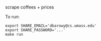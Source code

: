 scrape coffees + prices

To run:

    export SHARE_EMAIL='dbarowy@cs.umass.edu'
    export SHARE_PASSWORD='...'
    make run

